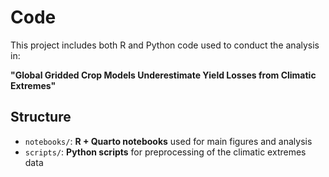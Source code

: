 # Code

This project includes both R and Python code used to conduct the analysis in:

**"Global Gridded Crop Models Underestimate Yield Losses from Climatic Extremes"**

## Structure

- `notebooks/`: **R + Quarto notebooks** used for main figures and analysis
- `scripts/`: **Python scripts** for preprocessing of the climatic extremes data


